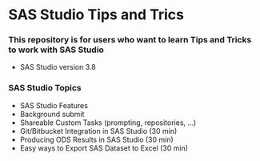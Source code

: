 # SAS Studio Tips and Trics #


### This repository is for users who want to learn Tips and Tricks to work with SAS Studio ###

* SAS Studio version 3.8

### SAS Studio Topics  ###

* SAS Studio Features
* Background submit
* Shareable Custom Tasks (prompting, repositories, …)
* Git/Bitbucket Integration in SAS Studio (30 min)
* Producing ODS Results in SAS Studio (30 min) 
* Easy ways to Export SAS Dataset to Excel (30 min)
